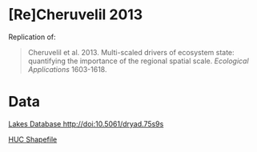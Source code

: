 # [Re]Cheruvelil 2013 

Replication of: 
> Cheruvelil et al. 2013. Multi-scaled drivers of ecosystem state: quantifying the importance of the regional spatial scale. _Ecological Applications_ 1603-1618.

# Data

[Lakes Database http://doi:10.5061/dryad.75s9s](datadryad.org/resource/doi:10.5061/dryad.75s9s)

[HUC Shapefile](http://water.usgs.gov/GIS/dsdl/huc250k_shp.zip)

